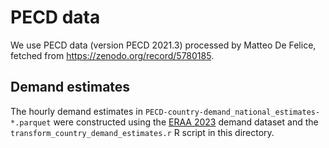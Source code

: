 # PECD data

We use PECD data (version PECD 2021.3) processed by Matteo De Felice, fetched from https://zenodo.org/record/5780185.

## Demand estimates

The hourly demand estimates in `PECD-country-demand_national_estimates-*.parquet` were constructed using the [ERAA 2023] demand dataset and the `transform_country_demand_estimates.r` R script in this directory.

[ERAA 2023]: https://www.entsoe.eu/outlooks/eraa/2023/eraa-downloads/

